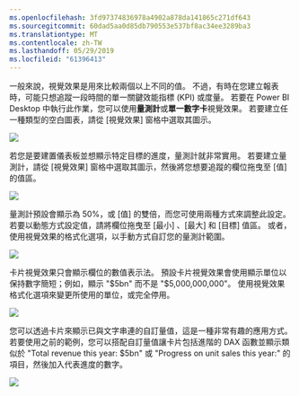 ```yaml
---
ms.openlocfilehash: 3fd97374836978a4902a878da141865c271df643
ms.sourcegitcommit: 60dad5aa0d85db790553e537bf8ac34ee3289ba3
ms.translationtype: MT
ms.contentlocale: zh-TW
ms.lasthandoff: 05/29/2019
ms.locfileid: "61396413"
---
```

一般來說，視覺效果是用來比較兩個以上不同的值。 不過，有時在您建立報表時，可能只想追蹤一段時間的單一關鍵效能指標 (KPI) 或度量。 若要在 Power BI Desktop 中執行此作業，您可以使用**量測計**或**單一數字卡**視覺效果。 若要建立任一種類型的空白圖表，請從 [視覺效果]  窗格中選取其圖示。

![](media/3-9-create-gauges-cards/3-9_1.png)

若您是要建置儀表板並想顯示特定目標的進度，量測計就非常實用。 若要建立量測計，請從 [視覺效果]  窗格中選取其圖示，然後將您想要追蹤的欄位拖曳至 [值]  的值區。

![](media/3-9-create-gauges-cards/3-9_1a.png)

量測計預設會顯示為 50%，或 [值]  的雙倍，而您可使用兩種方式來調整此設定。 若要以動態方式設定值，請將欄位拖曳至 [最小]  、[最大]  和 [目標]  值區。 或者，使用視覺效果的格式化選項，以手動方式自訂您的量測計範圍。

![](media/3-9-create-gauges-cards/3-9_2.png)

卡片視覺效果只會顯示欄位的數值表示法。 預設卡片視覺效果會使用顯示單位以保持數字簡短；例如，顯示 "$5bn" 而不是 "$5,000,000,000"。 使用視覺效果格式化選項來變更所使用的單位，或完全停用。

![](media/3-9-create-gauges-cards/3-9_3.png)

您可以透過卡片來顯示已與文字串連的自訂量值，這是一種非常有趣的應用方式。 若要使用之前的範例，您可以搭配自訂量值讓卡片包括進階的 DAX 函數並顯示類似於 "Total revenue this year: $5bn" 或 "Progress on unit sales this year:" 的項目，然後加入代表進度的數字。

![](media/3-9-create-gauges-cards/3-9_4.png)

